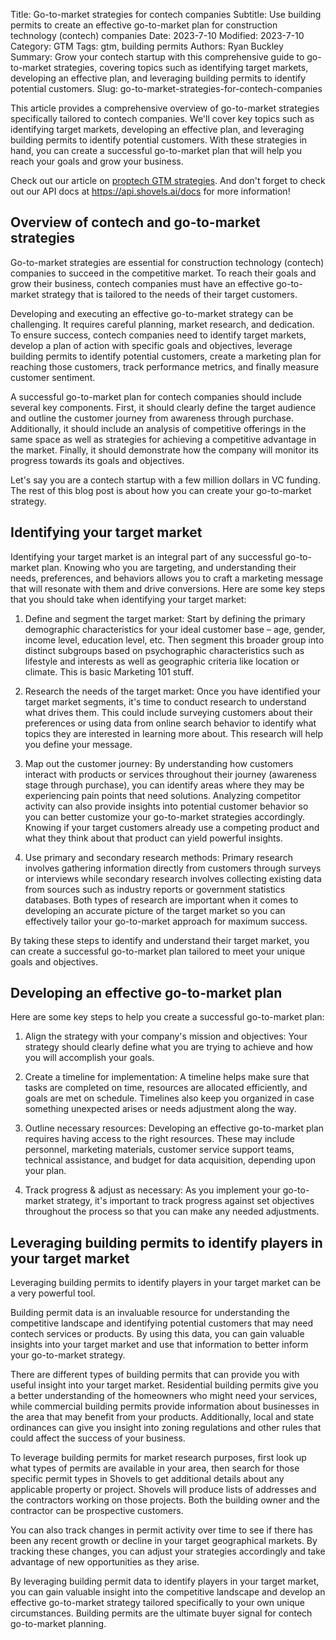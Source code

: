 Title: Go-to-market strategies for contech companies
Subtitle: Use building permits to create an effective go-to-market plan for construction technology (contech) companies
Date: 2023-7-10
Modified: 2023-7-10
Category: GTM
Tags: gtm, building permits
Authors: Ryan Buckley
Summary: Grow your contech startup with this comprehensive guide to go-to-market strategies, covering topics such as identifying target markets, developing an effective plan, and leveraging building permits to identify potential customers.
Slug: go-to-market-strategies-for-contech-companies

This article provides a comprehensive overview of go-to-market strategies specifically tailored to contech companies. We'll cover key topics such as identifying target markets, developing an effective plan, and leveraging building permits to identify potential customers. With these strategies in hand, you can create a successful go-to-market plan that will help you reach your goals and grow your business.

Check out our article on [proptech GTM strategies]({filename}proptech-gtm.md). And don't forget to check out our API docs at https://api.shovels.ai/docs for more information!

## Overview of contech and go-to-market strategies

Go-to-market strategies are essential for construction technology (contech) companies to succeed in the competitive market. To reach their goals and grow their business, contech companies must have an effective go-to-market strategy that is tailored to the needs of their target customers.

Developing and executing an effective go-to-market strategy can be challenging. It requires careful planning, market research, and dedication. To ensure success, contech companies need to identify target markets, develop a plan of action with specific goals and objectives, leverage building permits to identify potential customers, create a marketing plan for reaching those customers, track performance metrics, and finally measure customer sentiment.

A successful go-to-market plan for contech companies should include several key components. First, it should clearly define the target audience and outline the customer journey from awareness through purchase. Additionally, it should include an analysis of competitive offerings in the same space as well as strategies for achieving a competitive advantage in the market. Finally, it should demonstrate how the company will monitor its progress towards its goals and objectives.

Let's say you are a contech startup with a few million dollars in VC funding. The rest of this blog post is about how you can create your go-to-market strategy.

## Identifying your target market

Identifying your target market is an integral part of any successful go-to-market plan. Knowing who you are targeting, and understanding their needs, preferences, and behaviors allows you to craft a marketing message that will resonate with them and drive conversions. Here are some key steps that you should take when identifying your target market:

1. Define and segment the target market: Start by defining the primary demographic characteristics for your ideal customer base – age, gender, income level, education level, etc. Then segment this broader group into distinct subgroups based on psychographic characteristics such as lifestyle and interests as well as geographic criteria like location or climate. This is basic Marketing 101 stuff.

2. Research the needs of the target market: Once you have identified your target market segments, it's time to conduct research to understand what drives them. This could include surveying customers about their preferences or using data from online search behavior to identify what topics they are interested in learning more about. This research will help you define your message.

3. Map out the customer journey: By understanding how customers interact with products or services throughout their journey (awareness stage through purchase), you can identify areas where they may be experiencing pain points that need solutions. Analyzing competitor activity can also provide insights into potential customer behavior so you can better customize your go-to-market strategies accordingly. Knowing if your target customers already use a competing product and what they think about that product can yield powerful insights.

4. Use primary and secondary research methods: Primary research involves gathering information directly from customers through surveys or interviews while secondary research involves collecting existing data from sources such as industry reports or government statistics databases. Both types of research are important when it comes to developing an accurate picture of the target market so you can effectively tailor your go-to-market approach for maximum success.

By taking these steps to identify and understand their target market, you can create a successful go-to-market plan tailored to meet your unique goals and objectives.

## Developing an effective go-to-market plan

Here are some key steps to help you create a successful go-to-market plan:

1. Align the strategy with your company's mission and objectives: Your strategy should clearly define what you are trying to achieve and how you will accomplish your goals.

2. Create a timeline for implementation: A timeline helps make sure that tasks are completed on time, resources are allocated efficiently, and goals are met on schedule. Timelines also keep you organized in case something unexpected arises or needs adjustment along the way.

3. Outline necessary resources: Developing an effective go-to-market plan requires having access to the right resources. These may include personnel, marketing materials, customer service support teams, technical assistance, and budget for data acquisition, depending upon your plan.

4. Track progress & adjust as necessary: As you implement your go-to-market strategy, it's important to track progress against set objectives throughout the process so that you can make any needed adjustments.

## Leveraging building permits to identify players in your target market

Leveraging building permits to identify players in your target market can be a very powerful tool.

Building permit data is an invaluable resource for understanding the competitive landscape and identifying potential customers that may need contech services or products. By using this data, you can gain valuable insights into your target market and use that information to better inform your go-to-market strategy.

There are different types of building permits that can provide you with useful insight into your target market. Residential building permits give you a better understanding of the homeowners who might need your services, while commercial building permits provide information about businesses in the area that may benefit from your products. Additionally, local and state ordinances can give you insight into zoning regulations and other rules that could affect the success of your business.

To leverage building permits for market research purposes, first look up what types of permits are available in your area, then search for those specific permit types in Shovels to get additional details about any applicable property or project. Shovels will produce lists of addresses and the contractors working on those projects. Both the building owner and the contractor can be prospective customers.

You can also track changes in permit activity over time to see if there has been any recent growth or decline in your target geographical markets. By tracking these changes, you can adjust your strategies accordingly and take advantage of new opportunities as they arise.

By leveraging building permit data to identify players in your target market, you can gain valuable insight into the competitive landscape and develop an effective go-to-market strategy tailored specifically to your own unique circumstances. Building permits are the ultimate buyer signal for contech go-to-market planning.